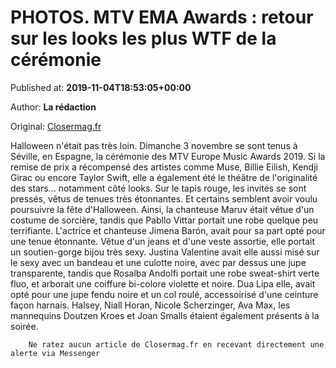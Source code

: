 
# PHOTOS. MTV EMA Awards : retour sur les looks les plus WTF de la cérémonie

Published at: **2019-11-04T18:53:05+00:00**

Author: **La rédaction**

Original: [Closermag.fr](https://www.closermag.fr/people/photos-mtv-ema-awards-retour-sur-les-looks-les-plus-wtf-de-la-ceremonie-1044623)

Halloween n'était pas très loin. Dimanche 3 novembre se sont tenus à Séville, en Espagne, la cérémonie des MTV Europe Music Awards 2019. Si la remise de prix a récompensé des artistes comme Muse, Billie Eilish, Kendji Girac ou encore Taylor Swift, elle a également été le théâtre de l'originalité des stars... notamment côté looks. Sur le tapis rouge, les invités se sont pressés, vêtus de tenues très étonnantes. Et certains semblent avoir voulu poursuivre la fête d'Halloween. Ainsi, la chanteuse Maruv était vêtue d'un costume de sorcière, tandis que Pabllo Vittar portait une robe quelque peu terrifiante.
L'actrice et chanteuse Jimena Barón, avait pour sa part opté pour une tenue étonnante. Vêtue d'un jeans et d'une veste assortie, elle portait un soutien-gorge bijou très sexy. Justina Valentine avait elle aussi misé sur le sexy avec un bandeau et une culotte noire, avec par dessus une jupe transparente, tandis que Rosalba Andolfi portait une robe sweat-shirt verte fluo, et arborait une coiffure bi-colore violette et noire. Dua Lipa elle, avait opté pour une jupe fendu noire et un col roulé, accessoirisé d'une ceinture façon harnais. Halsey, Niall Horan, Nicole Scherzinger, Ava Max, les mannequins Doutzen Kroes et Joan Smalls étaient également présents à la soirée.

        Ne ratez aucun article de Closermag.fr en recevant directement une alerte via Messenger
      
